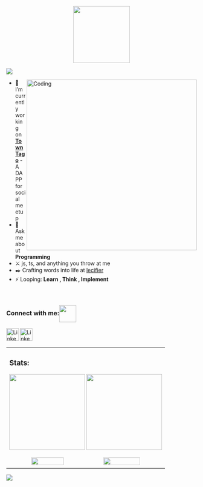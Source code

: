   
<p align="center" >
<img height=150px src="https://raw.githubusercontent.com/BhuvaneshHingal/BhuvaneshHingal/master/icon/Olaf.gif" />
 
 </p>
 <img src="https://readme-typing-svg.herokuapp.com?font=Satisfy&color=5F9A80&size=40&center=true&vCenter=true&width=1000&height=70&lines=Hi%2C+I'm+Sagar;From+pixels+to+pipelines+I+build+all;Coffee+and+anime+fueled;Builds+code+with+❤️" />
 </p>
</td>
    <img align="right" width="450" src="https://cdn.dribbble.com/users/2457221/screenshots/19869130/media/f8afadb465862adf9279d21cacf44b03.gif" alt="Coding">
</td>

- 🌱 I’m currently working on  <br/> **[TownTago](https://github.com/SySagar/TownTango)** - A DAPP for social meetup
- 💬 Ask me about **Programming**
- ⚔️ js, ts, and anything you throw at me
- ✒️ Crafting words into life at [lecifier](https://www.instagram.com/lecifier)
- ⚡ Looping:  **Learn , Think , Implement**
 
 
</br>

<h3 align="left">Connect with me:<img align="center" src="https://github.com/CyberBoyAyush/CyberBoyAyush/raw/master/gifs/Handshake.gif" height="45px" style="max-width:100%;"></h3>
<p align="left">


[<img align="left" alt="LinkedIn" width="33px" src="https://cdn-icons-png.flaticon.com/512/3536/3536505.png" />](https://www.linkedin.com/in/soumyasagar/)
[<img align="left" alt="LinkedIn" width="33px" src="https://cdn-icons-png.flaticon.com/512/124/124021.png" />](https://twitter.com/SySagar2)


<table>


<td align="center">
<h3 align="left">Stats: </h3>
<p align="center">
  <img height=200px src="https://i.pinimg.com/564x/28/f2/76/28f2765e35060ace8830174479e60976.jpg" /> 
 <img height=200px src=https://github-readme-stats.vercel.app/api/top-langs/?username=SySagar&hide_title=true&hide_border=true&layout=compact&langs_count=10&theme=tokyonight>
</p>


  <img width="46%" src="https://github-readme-stats.vercel.app/api?username=SySagar&show_icons=true&theme=tokyonight" />
  <img width="49%" src="https://github-readme-streak-stats.herokuapp.com/?user=SySagar&theme=tokyonight" />
</td>

</br>
</br>


</table>
  

<!-- <img src="https://github-profile-summary-cards.vercel.app/api/cards/profile-details?username=Anikcb&amp;theme=solarized_dark" style="max-width:100%;"> -->


 ![](https://komarev.com/ghpvc/?username=SySagar)
